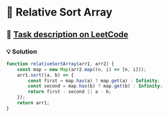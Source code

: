 # 📝 Relative Sort Array

## 🔗 [Task description on LeetCode](https://leetcode.com/problems/relative-sort-array/description/)

### 💡 Solution

```javascript
function relativeSortArray(arr1, arr2) {
    const map = new Map(arr2.map((n, i) => [n, i]));
    arr1.sort((a, b) => {
        const first = map.has(a) ? map.get(a) : Infinity;
        const second = map.has(b) ? map.get(b) : Infinity;
        return first - second || a - b;
    });
    return arr1;
}
```
